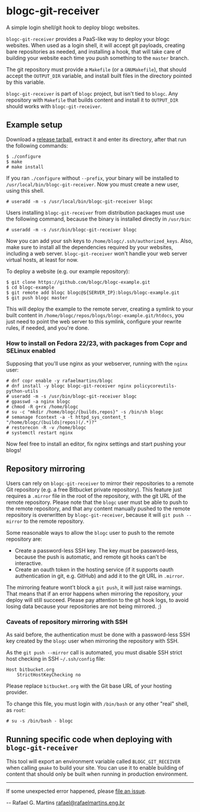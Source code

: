 # blogc-git-receiver

A simple login shell/git hook to deploy blogc websites.

`blogc-git-receiver` provides a PaaS-like way to deploy your blogc websites. When used as a login shell, it will accept git payloads, creating bare repositories as needed, and installing a hook, that will take care of building your website each time you push something to the `master` branch.

The git repository must provide a `Makefile` (or a `GNUMakefile`), that should accept the `OUTPUT_DIR` variable, and install built files in the directory pointed by this variable.

`blogc-git-receiver` is part of `blogc` project, but isn't tied to `blogc`. Any repository with `Makefile` that builds content and install it to `OUTPUT_DIR` should works with `blogc-git-receiver`.

## Example setup

Download a [release tarball](https://github.com/blogc/blogc-git-receiver/releases), extract it and enter its directory, after that run the following commands:

    $ ./configure
    $ make
    # make install

If you ran `./configure` without `--prefix`, your binary will be installed to `/usr/local/bin/blogc-git-receiver`. Now you must create a new user, using this shell.

    # useradd -m -s /usr/local/bin/blogc-git-receiver blogc

Users installing `blogc-git-receiver` from distribution packages must use the following command, because the binary is installed directly in `/usr/bin`:

    # useradd -m -s /usr/bin/blogc-git-receiver blogc

Now you can add your ssh keys to `/home/blogc/.ssh/authorized_keys`. Also, make sure to install all the dependencies required by your websites, including a web server. `blogc-git-receiver` won't handle your web server virtual hosts, at least for now.

To deploy a website (e.g. our example repository):

    $ git clone https://github.com/blogc/blogc-example.git
    $ cd blogc-example
    $ git remote add blogc blogc@${SERVER_IP}:blogs/blogc-example.git
    $ git push blogc master

This will deploy the example to the remote server, creating a symlink to your built content in `/home/blogc/repos/blogs/blogc-example.git/htdocs`, you just need to point the web server to this symlink, configure your rewrite rules, if needed, and you're done.

### How to install on Fedora 22/23, with packages from Copr and SELinux enabled

Supposing that you'll use nginx as your webserver, running with the `nginx` user:

    # dnf copr enable -y rafaelmartins/blogc
    # dnf install -y blogc blogc-git-receiver nginx policycoreutils-python-utils
    # useradd -m -s /usr/bin/blogc-git-receiver blogc
    # gpasswd -a nginx blogc
    # chmod -R g+rx /home/blogc
    # su -c "mkdir /home/blogc/{builds,repos}" -s /bin/sh blogc
    # semanage fcontext -a -t httpd_sys_content_t "/home/blogc/(builds|repos)(/.*)?"
    # restorecon -R -v /home/blogc
    # systemctl restart nginx

Now feel free to install an editor, fix nginx settings and start pushing your blogs!

## Repository mirroring

Users can rely on `blogc-git-receiver` to mirror their repositories to a remote Git repository (e.g. a free Bitbucket private repository). This feature just requires a `.mirror` file in the root of the repository, with the git URL of the remote repository. Please note that the `blogc` user must be able to push to the remote repository, and that any content manually pushed to the remote repository is overwritten by `blogc-git-receiver`, because it will `git push --mirror` to the remote repository.

Some reasonable ways to allow the `blogc` user to push to the remote repository are:

- Create a password-less SSH key. The key *must* be password-less, because the push is automatic, and remote git hooks can't be interactive.
- Create an oauth token in the hosting service (if it supports oauth authentication in git, e.g. GitHub) and add it to the git URL in `.mirror`.

The mirroring feature wont't block a `git push`, it will just raise warnings. That means that if an error happens when mirroring the repository, your deploy will still succeed. Please pay attention to the git hook logs, to avoid losing data because your repositories are not being mirrored. ;)

### Caveats of repository mirroring with SSH

As said before, the authentication must be done with a password-less SSH key created by the `blogc` user when mirroring the repository with SSH.

As the `git push --mirror` call is automated, you must disable SSH strict host checking in SSH `~/.ssh/config` file:

    Host bitbucket.org
        StrictHostKeyChecking no

Please replace `bitbucket.org` with the Git base URL of your hosting provider.

To change this file, you must login with `/bin/bash` or any other "real" shell, as `root`:

    # su -s /bin/bash - blogc

## Running specific code when deploying with `blogc-git-receiver`

This tool will export an environment variable called `BLOGC_GIT_RECEIVER` when calling `gmake` to build your site. You can use it to enable building of content that should only be built when running in production environment.

----
If some unexpected error happened, please [file an issue](https://github.com/blogc/blogc-git-receiver/issues/new).

-- Rafael G. Martins <rafael@rafaelmartins.eng.br>
